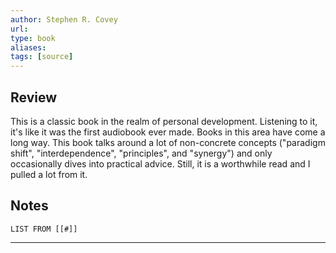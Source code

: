 ```yaml
---
author: Stephen R. Covey
url: 
type: book
aliases: 
tags: [source]
---
```

## Review
This is a classic book in the realm of personal development. Listening to it, it's like it was the first audiobook ever made. Books in this area have come a long way. This book talks around a lot of non-concrete concepts ("paradigm shift", "interdependence", "principles", and "synergy") and only occasionally dives into practical advice. Still, it is a worthwhile read and I pulled a lot from it.

## Notes
```dataview
LIST FROM [[#]]
```

---